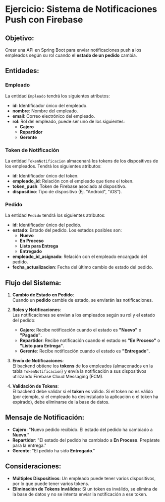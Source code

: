 # Ejercicio: Sistema de Notificaciones Push con Firebase

## Objetivo:
Crear una API en Spring Boot para enviar notificaciones push a los empleados según su rol cuando el **estado de un pedido** cambia.

## Entidades:

### **Empleado**
La entidad `Empleado` tendrá los siguientes atributos:
- **id**: Identificador único del empleado.
- **nombre**: Nombre del empleado.
- **email**: Correo electrónico del empleado.
- **rol**: Rol del empleado, puede ser uno de los siguientes:
  - **Cajero**
  - **Repartidor**
  - **Gerente**

### **Token de Notificación**
La entidad `TokenNotificacion` almacenará los tokens de los dispositivos de los empleados. Tendrá los siguientes atributos:
- **id**: Identificador único del token.
- **empleado_id**: Relación con el empleado que tiene el token.
- **token_push**: Token de Firebase asociado al dispositivo.
- **dispositivo**: Tipo de dispositivo (Ej. "Android", "iOS").

### **Pedido**
La entidad `Pedido` tendrá los siguientes atributos:
- **id**: Identificador único del pedido.
- **estado**: Estado del pedido. Los estados posibles son:
  - **Nuevo**
  - **En Proceso**
  - **Listo para Entrega**
  - **Entregado**
- **empleado_id_asignado**: Relación con el empleado encargado del pedido.
- **fecha_actualizacion**: Fecha del último cambio de estado del pedido.

## Flujo del Sistema:

1. **Cambio de Estado en Pedido**:  
   Cuando un **pedido** cambie de estado, se enviarán las notificaciones.

2. **Roles y Notificaciones**:  
   Las notificaciones se envían a los empleados según su rol y el estado del pedido:
   - **Cajero**: Recibe notificación cuando el estado es **"Nuevo"** o **"Pagado"**.
   - **Repartidor**: Recibe notificación cuando el estado es **"En Proceso"** o **"Listo para Entrega"**.
   - **Gerente**: Recibe notificación cuando el estado es **"Entregado"**.

3. **Envío de Notificaciones**:  
   El backend obtiene los **tokens** de los empleados (almacenados en la tabla `TokenNotificacion`) y envía la notificación a sus dispositivos utilizando Firebase Cloud Messaging (FCM).

4. **Validación de Tokens**:  
   El backend debe validar si el **token** es válido. Si el token no es válido (por ejemplo, si el empleado ha desinstalado la aplicación o el token ha expirado), debe eliminarse de la base de datos.

## Mensaje de Notificación:
- **Cajero**: "Nuevo pedido recibido. El estado del pedido ha cambiado a **Nuevo**."
- **Repartidor**: "El estado del pedido ha cambiado a **En Proceso**. Prepárate para la entrega."
- **Gerente**: "El pedido ha sido **Entregado**."

## Consideraciones:
- **Múltiples Dispositivos**: Un empleado puede tener varios dispositivos, por lo que puede tener varios tokens.
- **Eliminación de Tokens Inválidos**: Si un token es inválido, se elimina de la base de datos y no se intenta enviar la notificación a ese token.
